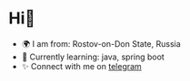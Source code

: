 # Hi🥱
- 🌍 I am from: Rostov-on-Don State, Russia
- 🌱 Currently learning: java, spring boot
- ✨ Connect with me on [telegram](https://t.me/shmvsky)

<!-- [![Top Langs](https://github-readme-stats.vercel.app/api/top-langs/?username=shmvsky&hide=css&layout=compact)](https://github.com/anuraghazra/github-readme-stats) -->
